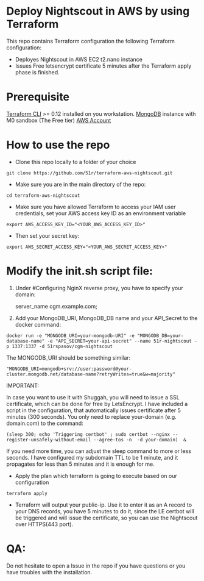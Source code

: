 # Deploy Nightscout in AWS by using Terraform

This repo contains Terraform configuration the following Terraform configuration:

* Deployes Nightscout in AWS EC2 t2.nano instance
* Issues Free letsencrypt certificate 5 minutes after the Terraform apply phase is finished.


# Prerequisite
[Terraform CLI](https://learn.hashicorp.com/tutorials/terraform/install-cli) >= 0.12 installed on you workstation. 
[MongoDB](cloud.mongodb.com) instance with M0 sandbox (The Free tier)
[AWS Account](aws.amazon.com)

# How to use the repo

* Clone this repo locally to a folder of your choice
```
git clone https://github.com/51r/terraform-aws-nightscout.git
```
* Make sure you are in the main directory of the repo:

```
cd terraform-aws-nightscout
```
* Make sure you have allowed Terraform to access your IAM user credentials, set your AWS access key ID as an environment variable
```
export AWS_ACCESS_KEY_ID="<YOUR_AWS_ACCESS_KEY_ID>"
```
* Then set your secret key:
```
export AWS_SECRET_ACCESS_KEY="<YOUR_AWS_SECRET_ACCESS_KEY>"
```

# Modify the init.sh script file:

1. Under #Configuring NginX reverse proxy, you have to specify your domain:

	server_name cgm.example.com;
  
2. Add your MongoDB_URI, MongoDB_DB name and your API_Secret to the docker command:

```
docker run -e "MONGODB_URI=your-mongodb-URI" -e "MONGODB_DB=your-database-name" -e "API_SECRET=your-api-secret" --name 51r-nightscout -p 1337:1337 -d 51rspasov/cgm-nightscout 
```

The MONGODB_URI should be something similar:

```
"MONGODB_URI=mongodb+srv://user:password@your-cluster.mongodb.net/database-name?retryWrites=true&w=majority"
```

IMPORTANT:

In case you want to use it with Shuggah, you will need to issue a SSL certificate, which can be done for free by LetsEncrypt. I have included a script in the configuration, that automatically issues certificate after 5 minutes (300 seconds). You only need to replace your-domain (e.g. domain.com) to the command:

```
(sleep 300; echo 'Triggering certbot' ; sudo certbot --nginx --register-unsafely-without-email --agree-tos -n  -d your-domain)  &
```

If you need more time, you can adjust the sleep command to more or less seconds. I have configured my subdomain TTL to be 1 minute, and it propagates for less than 5 minutes and it is enough for me.

* Apply the plan which terraform is going to execute based on our configuration
```
terraform apply
```

* Terraform will output your public-ip. Use it to enter it as an A record to your DNS records, you have 5 minutes to do it, since the LE certbot will be triggered and will issue the certificate, so you can use the Nightscout over HTTPS(443 port).

# QA:

Do not hesitate to open a Issue in the repo if you have questions or you have troubles with the installation. 
